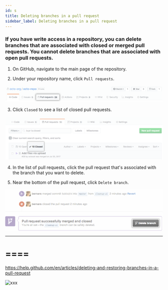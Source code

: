 ```yaml
---
id: s
title: Deleting branches in a pull request
sidebar_label: Deleting branches in a pull request
---
```



<!-- 
## Deleting and restoring branches in a pull request -->



### If you have write access in a repository, you can delete branches that are associated with closed or merged pull requests. You cannot delete branches that are associated with open pull requests.



1. On GitHub, navigate to the main page of the repository.


2. Under your repository name, click  `Pull requests`.


![xxx](https://raw.githubusercontent.com/ChickenKyiv/awesome-git-article/master/img/PR/repo-tabs-pull-requests.png)

3. Click `Closed` to see a list of closed pull requests.


![xxx](https://raw.githubusercontent.com/ChickenKyiv/awesome-git-article/master/img/PR/branches-closed.png)

4. In the list of pull requests, click the pull request that's associated with the branch that you want to delete.

5. Near the bottom of the pull request, click `Delete branch`.


![xxx](https://raw.githubusercontent.com/ChickenKyiv/awesome-git-article/master/img/PR/delete_branch_button.png)

----



====
====

https://help.github.com/en/articles/deleting-and-restoring-branches-in-a-pull-request

![xxx](https://raw.githubusercontent.com/ChickenKyiv/awesome-git-article/master/img/PR/.png)
